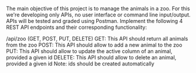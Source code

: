 The main objective of this project is to manage the animals in a zoo. For this we're developing only APIs, no user interface or 
command line input/output. APIs will be tested and graded using Postman. Implement the following 4 REST API endpoints 
and their corresponding functionality:

/api/zoo (GET, POST, PUT, DELETE)
GET: This API should return all animals from the zoo
POST: This API should allow to add a new animal to the zoo
PUT: This API should allow to update the active column of an animal, provided a given id
DELETE: This API should allow to delete an animal, provided a given id
Note: ids should be created automatically
